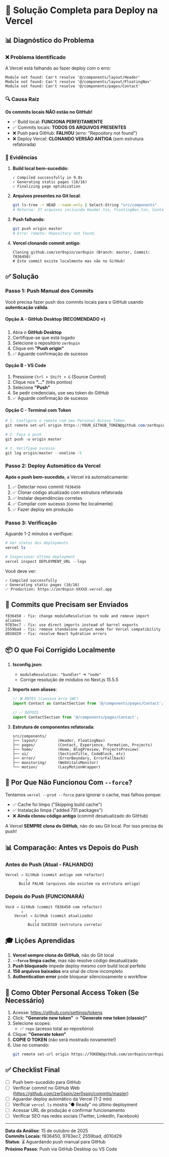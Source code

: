 # 🔧 Solução Completa para Deploy na Vercel

## 📊 Diagnóstico do Problema

### ❌ Problema Identificado
A Vercel está falhando ao fazer deploy com o erro:
```
Module not found: Can't resolve '@/components/layout/Header'
Module not found: Can't resolve '@/components/layout/FloatingNav'
Module not found: Can't resolve '@/components/pages/Contact'
```

### 🔍 Causa Raiz
**Os commits locais NÃO estão no GitHub!**

- ✅ Build local: **FUNCIONA PERFEITAMENTE**
- ✅ Commits locais: **TODOS OS ARQUIVOS PRESENTES**
- ❌ Push para GitHub: **FALHOU** (erro: "Repository not found")
- ❌ Deploy Vercel: **CLONANDO VERSÃO ANTIGA** (sem estrutura refatorada)

### 📝 Evidências

1. **Build local bem-sucedido**:
   ```
   ✓ Compiled successfully in 9.8s
   ✓ Generating static pages (16/16)
   ✓ Finalizing page optimization
   ```

2. **Arquivos presentes no Git local**:
   ```bash
   git ls-tree -r HEAD --name-only | Select-String "src/components"
   # Retorna: 37 arquivos incluindo Header.tsx, FloatingNav.tsx, Contact.tsx
   ```

3. **Push falhando**:
   ```bash
   git push origin master
   # Erro: remote: Repository not found.
   ```

4. **Vercel clonando commit antigo**:
   ```
   Cloning github.com/zer0spin/zer0spin (Branch: master, Commit: f836450)
   # Este commit existe localmente mas não no GitHub!
   ```

## ✅ Solução

### Passo 1: Push Manual dos Commits

Você precisa fazer push dos commits locais para o GitHub usando **autenticação válida**.

#### Opção A - GitHub Desktop (RECOMENDADO ⭐)
1. Abra o **GitHub Desktop**
2. Certifique-se que está logado
3. Selecione o repositório `zer0spin`
4. Clique em **"Push origin"**
5. ✅ Aguarde confirmação de sucesso

#### Opção B - VS Code
1. Pressione `Ctrl + Shift + G` (Source Control)
2. Clique nos **"..."** (três pontos)
3. Selecione **"Push"**
4. Se pedir credenciais, use seu token do GitHub
5. ✅ Aguarde confirmação de sucesso

#### Opção C - Terminal com Token
```powershell
# 1. Configure o remote com seu Personal Access Token
git remote set-url origin https://YOUR_GITHUB_TOKEN@github.com/zer0spin/zer0spin.git

# 2. Faça o push
git push -u origin master

# 3. Verifique sucesso
git log origin/master --oneline -5
```

### Passo 2: Deploy Automático da Vercel

**Após o push bem-sucedido**, a Vercel irá automaticamente:

1. ✅ Detectar novo commit `f836450`
2. ✅ Clonar código atualizado com estrutura refatorada
3. ✅ Instalar dependências corretas
4. ✅ Compilar com sucesso (como fez localmente)
5. ✅ Fazer deploy em produção

### Passo 3: Verificação

Aguarde 1-2 minutos e verifique:

```powershell
# Ver status dos deployments
vercel ls

# Inspecionar último deployment
vercel inspect DEPLOYMENT_URL --logs
```

Você deve ver:
```
✓ Compiled successfully
✓ Generating static pages (16/16)
✅ Production: https://zer0spin-XXXXX.vercel.app
```

## 🎯 Commits que Precisam ser Enviados

```
f836450 - fix: change moduleResolution to node and remove import aliases
9783ec7 - fix: use direct imports instead of barrel exports
2559bad - fix: remove standalone output mode for Vercel compatibility
d010d29 - fix: resolve React hydration errors
```

## 📦 O que Foi Corrigido Localmente

1. **tsconfig.json**:
   - `moduleResolution: "bundler"` → `"node"`
   - Corrige resolução de módulos no Next.js 15.5.5

2. **Imports sem aliases**:
   ```typescript
   // ❌ ANTES (causava erro SWC)
   import Contact as ContactSection from '@/components/pages/Contact';
   
   // ✅ DEPOIS
   import ContactSection from '@/components/pages/Contact';
   ```

3. **Estrutura de componentes refatorada**:
   ```
   src/components/
   ├── layout/         (Header, FloatingNav)
   ├── pages/          (Contact, Experience, Formation, Projects)
   ├── home/           (Home, BlogPreview, ProjectsPreview)
   ├── ui/             (SectionTitle, CodeBlock, etc)
   ├── error/          (ErrorBoundary, ErrorFallback)
   ├── monitoring/     (WebVitalsMonitor)
   └── motion/         (LazyMotionWrapper)
   ```

## 🚨 Por Que Não Funcionou Com `--force`?

Tentamos `vercel --prod --force` para ignorar o cache, mas falhou porque:

- ✅ Cache foi limpo ("Skipping build cache")
- ✅ Instalação limpa ("added 731 packages")
- ❌ **Ainda clonou código antigo** (commit desatualizado do GitHub)

A Vercel **SEMPRE clona do GitHub**, não do seu Git local. Por isso precisa do push!

## 📊 Comparação: Antes vs Depois do Push

### Antes do Push (Atual - FALHANDO)
```
Vercel → GitHub (commit antigo sem refactor)
         ↓
      Build FALHA (arquivos não existem na estrutura antiga)
```

### Depois do Push (FUNCIONARÁ)
```
Você → GitHub (commit f836450 com refactor)
       ↓
    Vercel → GitHub (commit atualizado)
             ↓
          Build SUCESSO (estrutura correta)
```

## 🎓 Lições Aprendidas

1. **Vercel sempre clona do GitHub**, não do Git local
2. **`--force` limpa cache**, mas não resolve código desatualizado
3. **Push bloqueado** impede deploy mesmo com build local perfeito
4. **156 arquivos baixados** era sinal de clone incompleto
5. **Authentication error** pode bloquear silenciosamente o workflow

## 🔐 Como Obter Personal Access Token (Se Necessário)

1. Acesse: https://github.com/settings/tokens
2. Click: **"Generate new token"** → **"Generate new token (classic)"**
3. Selecione scopes:
   - ✅ `repo` (acesso total ao repositório)
4. Clique: **"Generate token"**
5. **COPIE O TOKEN** (não será mostrado novamente!)
6. Use no comando:
   ```bash
   git remote set-url origin https://TOKEN@github.com/zer0spin/zer0spin.git
   ```

## ✅ Checklist Final

- [ ] Push bem-sucedido para GitHub
- [ ] Verificar commit no GitHub Web (https://github.com/zer0spin/zer0spin/commits/master)
- [ ] Aguardar deploy automático da Vercel (1-2 min)
- [ ] Verificar `vercel ls` mostra "● Ready" no último deployment
- [ ] Acessar URL de produção e confirmar funcionamento
- [ ] Verificar SEO nas redes sociais (Twitter, LinkedIn, Facebook)

---

**Data da Análise**: 15 de outubro de 2025  
**Commits Locais**: f836450, 9783ec7, 2559bad, d010d29  
**Status**: ⏳ Aguardando push manual para GitHub  
**Próximo Passo**: Push via GitHub Desktop ou VS Code
